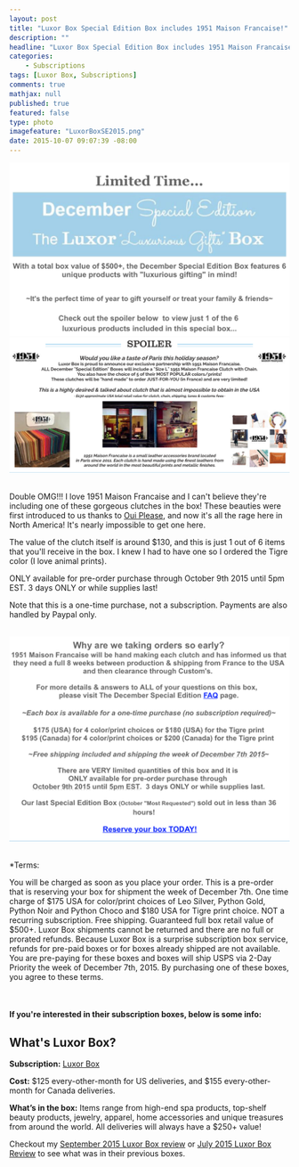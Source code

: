 ```yaml
---
layout: post
title: "Luxor Box Special Edition Box includes 1951 Maison Francaise!"
description: ""
headline: "Luxor Box Special Edition Box includes 1951 Maison Francaise!"
categories: 
    - Subscriptions
tags: [Luxor Box, Subscriptions]
comments: true
mathjax: null
published: true
featured: false
type: photo
imagefeature: "LuxorBoxSE2015.png"
date: 2015-10-07 09:07:39 -08:00
---
```


<p></p>

<center><a href="http://www.luxorbox.com" target="_blank">
<img src="/images/LuxorBoxSE2015.png" border="0" style="border:none;max-width:100%;" alt="Luxor Box Special Edition Box News!" />
</a></center>

<center><a href="http://www.luxorbox.com" target="_blank">
<img src="/images/LuxorBoxSE2015Spoiler1951MaisonFrancaise.png" border="0" style="border:none;max-width:100%;" alt="Luxor Box Special Edition Box Spoiler 1951 Maison Francaise!" />
</a></center>

<br>

<p>Double OMG!!! I love 1951 Maison Francaise and I can't believe they're including one of these gorgeous clutches in the box! These beauties were first introduced to us thanks to <a href="https://ouipleasebox.com" target="_blank">Oui Please</a>, and now it's all the rage here in North America! It's nearly impossible to get one here.</p>

<p>The value of the clutch itself is around $130, and this is just 1 out of 6 items that you'll receive in the box. I knew I had to have one so I ordered the Tigre color (I love animal prints).</p>

<p><i class="icon-exclamation-sign"></i> ONLY available for pre-order purchase through October 9th 2015 until 5pm EST. 3 days ONLY or while supplies last!</p>

<p>Note that this is a one-time purchase, not a subscription. Payments are also handled by Paypal only.</p>

<br>

<center><a href="http://www.luxorbox.com" target="_blank">
<img src="/images/LuxorBoxSE2015News.png" border="0" style="border:none;max-width:100%;" alt="Luxor Box Special Edition Box News" />
</a></center>

<br>

<p>*Terms:</p>
<p>You will be charged as soon as you place your order. This is a pre-order that is reserving your box for shipment the week of December 7th. One time charge of $175 USA for color/print choices of Leo Silver, Python Gold, Python Noir and Python Choco and $180 USA for Tigre print choice. NOT a recurring subscription. Free shipping. Guaranteed full box retail value of $500+. Luxor Box shipments cannot be returned and there are no full or prorated refunds. Because Luxor Box is a surprise subscription box service, refunds for pre-paid boxes or for boxes already shipped are not available.  You are pre-paying for these boxes and boxes will ship USPS via 2-Day Priority the week of December 7th, 2015.  By purchasing one of these boxes, you agree to these terms.</p>

<br>

<H4>If you're interested in their subscription boxes, below is some info:</H4>

## What's Luxor Box?

<p><b>Subscription:</b> <a href="http://www.luxorbox.com" target="_blank">Luxor Box</a></p>
<p><b>Cost:</b> $125 every-other-month for US deliveries, and $155 every-other-month for Canada deliveries.</p>
<p><b>What’s in the box:</b> Items range from high-end spa products, top-shelf beauty products, jewelry, apparel, home accessories and unique treasures from around the world. All deliveries will always have a $250+ value!</b></p>

<p>Checkout my <a href="http://whatsupmailbox.com/subscriptions/reviews/Luxor-Box-Subscription-September-2015-Review/" target="_blank">September 2015 Luxor Box review</a> or <a href="http://whatsupmailbox.com/subscriptions/reviews/Luxor-Box-Subscription-July-2015-Review/" target="_blank"> July 2015 Luxor Box Review</a> to see what was in their previous boxes.</p>
